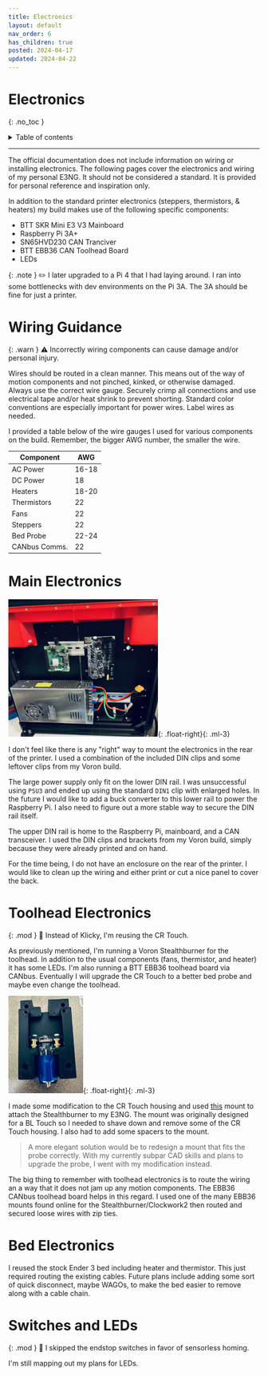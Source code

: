 ```yaml
---
title: Electronics
layout: default
nav_order: 6
has_children: true
posted: 2024-04-17
updated: 2024-04-22
---
```


# Electronics
{: .no_toc }

<details closed markdown="block">
  <summary>
    Table of contents
  </summary>
  {: .text-delta }
1. TOC
{:toc}
</details>

---

The official documentation does not include information on wiring or installing electronics. The following pages cover the electronics and wiring of my personal E3NG. It should not be considered a standard. It is provided for personal reference and inspiration only.

In addition to the standard printer electronics (steppers, thermistors, & heaters) my build makes use of the following specific components:

* BTT SKR Mini E3 V3 Mainboard
* Raspberry Pi 3A+
* SN65HVD230 CAN Tranciver
* BTT EBB36 CAN Toolhead Board
* LEDs

{: .note }
:pencil2: I later upgraded to a Pi 4 that I had laying around. I ran into some bottlenecks with dev environments on the Pi 3A. The 3A should be fine for just a printer.

# Wiring Guidance

{: .warn }
:warning: Incorrectly wiring components can cause damage and/or personal injury.

Wires should be routed in a clean manner. This means out of the way of motion components and not pinched, kinked, or otherwise damaged. Always use the correct wire gauge. Securely crimp all connections and use electrical tape and/or heat shrink to prevent shorting. Standard color conventions are especially important for power wires. Label wires as needed.

I provided a table below of the wire gauges I used for various components on the build. Remember, the bigger AWG number, the smaller the wire.

| Component       | AWG   |
|-----------------|-------|
| AC Power        | 16-18 |
| DC Power        | 18    |
| Heaters         | 18-20 |
| Thermistors     | 22    |
| Fans            | 22    |
| Steppers        | 22    |
| Bed Probe       | 22-24 |
| CANbus Comms.   | 22    |

# Main Electronics

<img src="/assets/electronics.png" width="300">{: .float-right}{: .ml-3}

I don't feel like there is any "right" way to mount the electronics in the rear of the printer. I used a combination of the included DIN clips and some leftover clips from my Voron build.

The large power supply only fit on the lower DIN rail. I was unsuccessful using `PSU3` and ended up using the standard `DIN1` clip with enlarged holes. In the future I would like to add a buck converter to this lower rail to power the Raspberry Pi. I also need to figure out a more stable way to secure the DIN rail itself.

The upper DIN rail is home to the Raspberry Pi, mainboard, and a CAN transceiver.  I used the DIN clips and brackets from my Voron build, simply because they were already printed and on hand.

For the time being, I do not have an enclosure on the rear of the printer. I would like to clean up the wiring and either print or cut a nice panel to cover the back.

# Toolhead Electronics

{: .mod }
:wrench: Instead of Klicky, I'm reusing the CR Touch.

As previously mentioned, I'm running a Voron Stealthburner for the toolhead. In addition to the usual components (fans, thermistor, and heater) it has some LEDs. I'm also running a BTT EBB36 toolhead board via CANbus. Eventually I will upgrade the CR Touch to a better bed probe and maybe even change the toolhead. 

<img src="/assets/cr_mount.png" width="150">{: .float-right}{: .ml-3}

I made some modification to the CR Touch housing and used [this](https://www.printables.com/model/709806-ender-3-ng-vocano-voron-bltouch-stealthburner) mount to attach the Stealthburner to my E3NG. The mount was originally designed for a BL Touch so I needed to shave down and remove some of the CR Touch housing. I also had to add some spacers to the mount.

>A more elegant solution would be to redesign a mount that fits the probe correctly. With my currently subpar CAD skills and plans to upgrade the probe, I went with my modification instead. 

The big thing to remember with toolhead electronics is to route the wiring an a way that it does not jam up any motion components. The EBB36 CANbus toolhead board helps in this regard. I used one of the many EBB36 mounts found online for the Stealthburner/Clockwork2 then routed and secured loose wires with zip ties.

# Bed Electronics

I reused the stock Ender 3 bed including heater and thermistor. This just required routing the existing cables. Future plans include adding some sort of quick disconnect, maybe WAGOs, to make the bed easier to remove along with a cable chain.

# Switches and LEDs

{: .mod }
:wrench: I skipped the endstop switches in favor of sensorless homing.

I'm still mapping out my plans for LEDs.